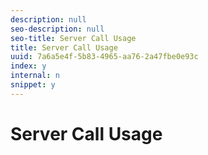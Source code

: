 ```yaml
---
description: null
seo-description: null
seo-title: Server Call Usage
title: Server Call Usage
uuid: 7a6a5e4f-5b83-4965-aa76-2a47fbe0e93c
index: y
internal: n
snippet: y
---
```


# Server Call Usage

